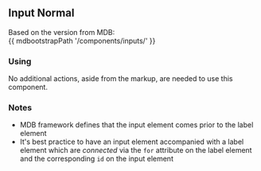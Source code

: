 ## Input Normal

Based on the version from MDB:<br>
{{ mdbootstrapPath '/components/inputs/' }}

### Using

No additional actions, aside from the markup, are needed to use this component.

### Notes

* MDB framework defines that the input element comes prior to the label element
* It's best practice to have an input element accompanied with a label element which are *connected* via the `for` attribute on the label element and the corresponding `id` on the input element